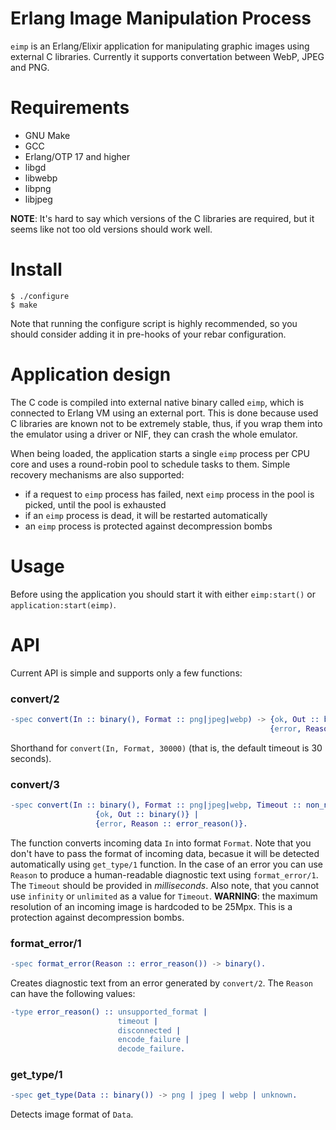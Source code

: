 Erlang Image Manipulation Process
=================================

`eimp` is an Erlang/Elixir application for manipulating graphic images using
external C libraries. Currently it supports convertation between WebP, JPEG and PNG.

# Requirements

- GNU Make
- GCC
- Erlang/OTP 17 and higher
- libgd
- libwebp
- libpng
- libjpeg

**NOTE**: It's hard to say which versions of the C libraries are required,
but it seems like not too old versions should work well.

# Install

```
$ ./configure
$ make
```

Note that running the configure script is highly recommended, so you should consider
adding it in pre-hooks of your rebar configuration.

# Application design

The C code is compiled into external native binary called `eimp`, which is
connected to Erlang VM using an external port. This is done because used C libraries
are known not to be extremely stable, thus, if you wrap them into the emulator
using a driver or NIF, they can crash the whole emulator.

When being loaded, the application starts a single `eimp` process per CPU core
and uses a round-robin pool to schedule tasks to them. Simple recovery mechanisms
are also supported:
- if a request to `eimp` process has failed, next `eimp` process in the pool is picked,
  until the pool is exhausted
- if an `eimp` process is dead, it will be restarted automatically
- an `eimp` process is protected against decompression bombs

# Usage

Before using the application you should start it with either `eimp:start()` or
`application:start(eimp)`.

# API

Current API is simple and supports only a few functions:

### convert/2
```erl
-spec convert(In :: binary(), Format :: png|jpeg|webp) -> {ok, Out :: binary()} |
                                                          {error, Reason :: error_reason()}.
```

Shorthand for `convert(In, Format, 30000)` (that is, the default timeout is
30 seconds).

### convert/3
```erl
-spec convert(In :: binary(), Format :: png|jpeg|webp, Timeout :: non_neg_integer()) ->
                   {ok, Out :: binary()} |
                   {error, Reason :: error_reason()}.
```
The function converts incoming data `In` into format `Format`. Note that you don't
have to pass the format of incoming data, becasue it will be detected automatically
using `get_type/1` function. In the case of an error you can use `Reason` to produce
a human-readable diagnostic text using `format_error/1`.
The `Timeout` should be provided in _milliseconds_. Also note, that you cannot
use `infinity` or `unlimited` as a value for `Timeout`.
**WARNING**: the maximum resolution of an incoming image is hardcoded to be 25Mpx.
This is a protection against decompression bombs.

### format_error/1
```erl
-spec format_error(Reason :: error_reason()) -> binary().
```
Creates diagnostic text from an error generated by `convert/2`.
The `Reason` can have the following values:
```erl
-type error_reason() :: unsupported_format |
                        timeout |
                        disconnected |
                        encode_failure |
                        decode_failure.
```

### get_type/1
```erl
-spec get_type(Data :: binary()) -> png | jpeg | webp | unknown.
```
Detects image format of `Data`.
